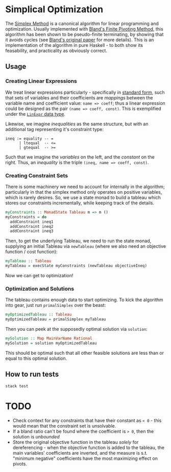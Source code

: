 Simplical Optimization
======================

The [Simplex Method](https://en.wikipedia.org/wiki/Simplex_algorithm) is a
canonical algorithm for linear programming and optimization. Usually
implemented with
[Bland's Finite Pivoting Method](https://en.wikipedia.org/wiki/Bland's_rule),
this algorithm has been shown to be pseudo-finite terminating, by showing that
it avoids cycles (see [Bland's original paper](http://www.ohio.edu/people/melkonia/math4620/bland.pdf) for more details).
This is an implementation of the algorithm in pure Haskell - to both show its
feasability, and practicality as obviously correct.


## Usage

### Creating Linear Expressions

We treat linear expressions particularly - specifically in
[standard form](https://en.wikipedia.org/wiki/Linear_equation#General_.28or_standard.29_form), such that sets of variables and their coefficients are _mappings_
between the variable name and coefficient value: `name => coeff`; thus a linear
expression could be designed as the pair `(name => coeff, const)`. This is
exemplified under the [`LinExpr` data type](https://github.com/athanclark/linear-simplex-haskell/blob/master/src/Linear/Grammar.hs#L40).

Likewise, we imagine _inequalities_ as the same structure, but with an
additional tag representing it's constraint type:

```
ineq := equality -- =
      | ltequal  -- <=
      | gtequal  -- >=
```

Such that we imagine the _variables_ on the left, and the _constant_ on the
right. Thus, an _inequality_ is the triple `(ineq, name => coeff, const)`.


### Creating Constraint Sets

There is some machinery we need to account for internally in the algorithm;
particularly in that the simplex method only operates on positive variables,
which is rarely desires. So, we use a state monad to build a tableau
which stores our constraints incrementally, while keeping track of the details.

```haskell
myConstraints :: MonadState Tableau m => m ()
myConstraints = do
  addConstraint ineq1
  addConstraint ineq2
  addConstraint ineq3
```

Then, to get the underlying Tableau, we need to run the state monad,
supplying an initial Tableau via `newTableau` (where we also need an
objective function / cost function):

```haskell
myTableau :: Tableau
myTableau = execState myConstraints (newTableau objectiveIneq)
```

Now we can get to optimization!

### Optimization and Solutions

The tableau contains enough data to start optimizing. To kick the algorithm
into gear, just run `primalSimplex` over the beast:

```haskell
myOptimizedTableau :: Tableau
myOptimizedTableau = primalSimplex myTableau
```

Then you can peek at the supposedly optimal solution via `solution`:

```haskell
mySolution :: Map MainVarName Rational
mySolution = solution myOptimizedTableau
```

This should be optimal such that all other feasible solutions are less than
or equal to this optimal solution.

## How to run tests

```
stack test
```


# TODO

- Check context for any constraints that have their constant
  as `< 0` - this would mean that the constraint set is
  unsolvable.
- If a bland ratio can't be found where the coefficient is
  `> 0`, then the solution is _unbounded_
- Store the original objective function in the tableau
  _solely_ for dereferencing - when the objective function
  is added to the tableau, the main variables' coefficients
  are inverted, and the measure is s.t. "minimum negative"
  coefficients have the most maximizing effect on pivots.
